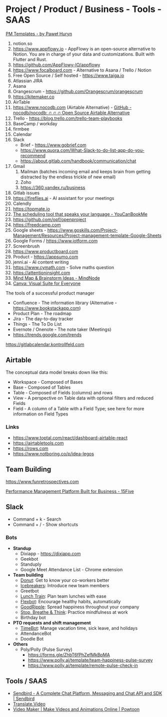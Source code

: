 # Project / Product / Business - Tools - SAAS

[PM Templates - by Paweł Huryn](https://www.productcompass.pm/p/templates)

1. notion.so
1. https://www.appflowy.io - AppFlowy is an open-source alternative to Notion. You are in charge of your data and customizations. Built with Flutter and Rust.
2. https://github.com/AppFlowy-IO/appflowy
3. https://www.focalboard.com - Alternative to Asana / Trello / Notion
2. Free Open Source / Self hosted - https://www.taiga.io
3. Atlassian JIRA
4. Asana
5. Orangescrum - https://github.com/Orangescrum/orangescrum
6. https://kitemaker.co
7. AirTable
1. https://www.nocodb.com (Airtable Alternative) - [GitHub - nocodb/nocodb: 🔥 🔥 🔥 Open Source Airtable Alternative](https://github.com/nocodb/nocodb)
8. Trello - https://blog.trello.com/trello-team-playbooks
9. BaseCamp / workday
10. firmbee
11. Calendar
12. Slack
    - Brief - https://www.gobrief.com
    - https://www.quora.com/What-Slack-to-do-list-app-do-you-recommend
    - https://about.gitlab.com/handbook/communication/chat
13. Gmail
      1. Mailman (batches incoming email and keeps brain from getting distracted by the endless trickle of new email)
      2. Zoho
      3. https://360.yandex.ru/business
14. Gitlab issues
15. https://fireflies.ai - AI assistant for your meetings
16. Calendly
1. https://topmate.io
2. [The scheduling tool that speaks your language - YouCanBookMe](https://youcanbook.me/)
17. https://github.com/opf/openproject
18. https://freedcamp.com
19. Google sheets - https://www.goskills.com/Project-Management/Resources/Project-management-template-Google-Sheets
20. Google Forms / https://www.jotform.com
21. Screenbrush
22. https://www.productboard.com
23. Product - https://appsumo.com
24. jenni.ai - AI content writing
25. https://www.cymath.com - Solve maths question
26. https://attentioninsight.com
27. [Mind Map & Brainstorm Ideas - MindNode](https://www.mindnode.com/)
1. [Canva: Visual Suite for Everyone](https://www.canva.com)

The tools of a successful product manager

- Confluence - The information library (Alternative - https://www.bookstackapp.com)
- Product Plan - The roadmap
- Jira - The day-to-day tracker
- Things - The To Do List
- Evernote / Onenote - The note taker (Meetings)
- https://trends.google.com/trends

https://gitlabcalendar.kontrollfeld.com

## Airtable

The conceptual data model breaks down like this:

- Workspace - Composed of Bases
- Base - Composed of Tables
- Table - Composed of Fields (columns) and rows
- View - A perspective on Table data with optional filters and reduced Fields
- Field - A column of a Table with a Field Type; see here for more information on Field Types

### Links

- https://www.toptal.com/react/dashboard-airtable-react
- https://airtabletools.com
- https://rows.com
- https://www.notboring.co/p/idea-legos

## Team Building

https://www.funretrospectives.com

[Performance Management Platform Built for Business - 15Five](https://www.15five.com/)

## Slack

- Command + k - Search
- Command + / - Show shortcuts

### Bots

- **Standup**
  - Dixiapp - https://dixiapp.com
  - Geekbot
  - Standuply
  - Google Meet Attendance List - Chrome extension
- **Team building**
  - [Donut](https://zapier.com/blog/best-free-slack-apps/#donut): Get to know your co-workers better
  - [Icebreakers](https://zapier.com/blog/best-free-slack-apps/#icebreakers): Introduce new team members
  - Greetbot
  - [Lunch Train](https://zapier.com/blog/best-free-slack-apps/#lunchtrain): Plan team lunches with ease
  - [Flexbot](https://zapier.com/blog/best-free-slack-apps/#flexbot): Encourage healthy habits, automatically
  - [GoodRipple](https://zapier.com/blog/best-free-slack-apps/#goodripple): Spread happiness throughout your company
  - [Stop, Breathe & Think](https://zapier.com/blog/best-free-slack-apps/#stopbreathethink): Practice mindfulness at work
  - Birthday bot
- **PTO requests and shift management**
  - [TimeBot](https://zapier.com/blog/best-free-slack-apps/#timebot): Manage vacation time, sick leave, and holidays
  - AttendanceBot
  - Doodle Bot
- **Others**
  - Poly/Polly (Pulse Survey)
    - https://forms.gle/ZhbT6fPhZefMkBpMA
    - https://www.polly.ai/template/team-happiness-pulse-survey
    - https://www.polly.ai/template/remote-pulse-check-in

## Tools / SAAS

- [Sendbird - A Complete Chat Platform, Messaging and Chat API and SDK | Sendbird](https://sendbird.com/)
- [Translate.Video](https://www.translate.video/)
- [Video Maker | Make Videos and Animations Online | Powtoon](https://www.powtoon.com/)
